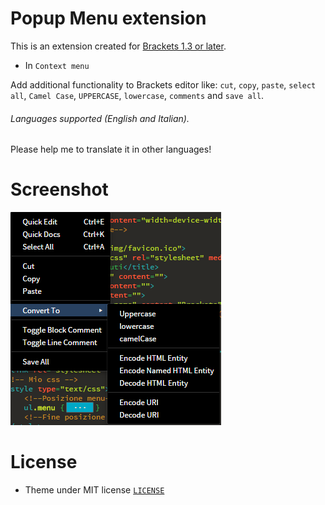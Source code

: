 # Popup Menu extension


This is an extension created for [Brackets 1.3 or later](http://www.brackets.io/). 


* In `Context menu`

Add additional functionality to Brackets editor like: `cut`, `copy`, `paste`, `select all`, `Camel Case`, `UPPERCASE`, `lowercase`, `comments` and `save all`.

###### Languages supported (English and Italian).
Please help me to translate it in other languages!

# Screenshot

![Image 1](https://github.com/Denisov21/Popup-menu-extension/blob/master/screenshot/Image3.png)

# License

* Theme under MIT license [`LICENSE`](LICENSE)
